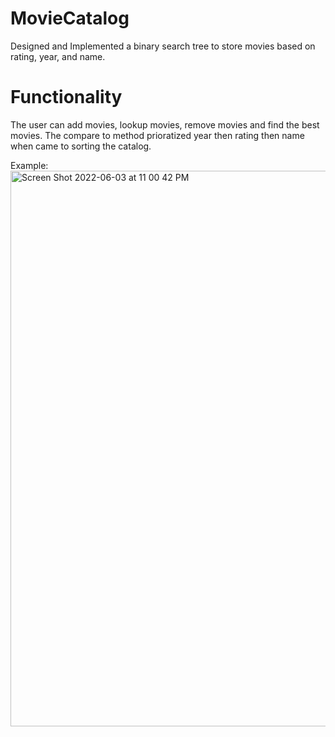 # MovieCatalog
Designed and Implemented a binary search tree to store movies based on rating, year, and name.

# Functionality
The user can add movies, lookup movies, remove movies and find the best movies. The compare to method prioratized year then rating 
then name when came to sorting the catalog.

Example:
<img width="889" alt="Screen Shot 2022-06-03 at 11 00 42 PM" src="https://user-images.githubusercontent.com/95301146/171981881-ecc6c188-6e12-48ec-a587-007aeb8a7eb1.png">
